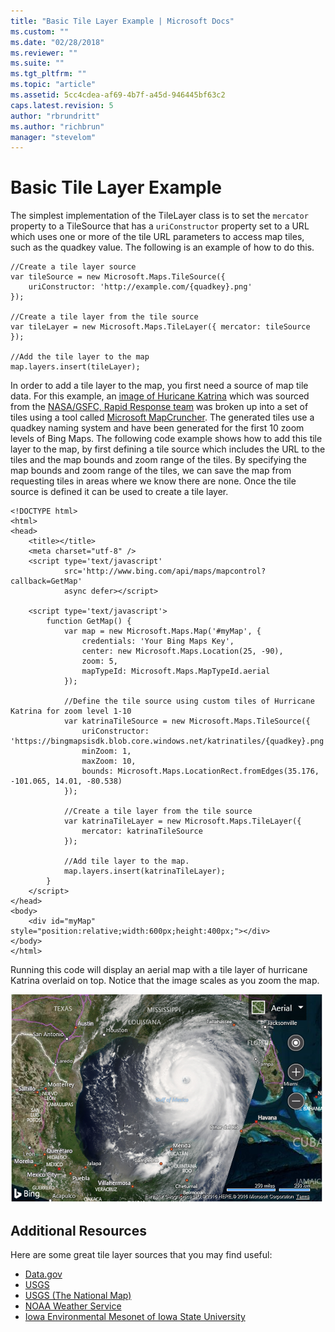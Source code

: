 ```yaml
---
title: "Basic Tile Layer Example | Microsoft Docs"
ms.custom: ""
ms.date: "02/28/2018"
ms.reviewer: ""
ms.suite: ""
ms.tgt_pltfrm: ""
ms.topic: "article"
ms.assetid: 5cc4cdea-af69-4b7f-a45d-946445bf63c2
caps.latest.revision: 5
author: "rbrundritt"
ms.author: "richbrun"
manager: "stevelom"
---
```

# Basic Tile Layer Example
The simplest implementation of the TileLayer class is to set the `mercator` property to a TileSource that has a `uriConstructor` property set to a URL which uses one or more of the tile URL parameters to access map tiles, such as the quadkey value. The following is an example of how to do this.

```
//Create a tile layer source
var tileSource = new Microsoft.Maps.TileSource({
    uriConstructor: 'http://example.com/{quadkey}.png'
});

//Create a tile layer from the tile source
var tileLayer = new Microsoft.Maps.TileLayer({ mercator: tileSource });

//Add the tile layer to the map
map.layers.insert(tileLayer);
```

In order to add a tile layer to the map, you first need a source of map tile data. For this example, an [image of Huricane Katrina](http://earthobservatory.nasa.gov/NaturalHazards/view.php?id=15395) which was sourced from the [NASA/GSFC, Rapid Response team](https://earthdata.nasa.gov/earth-observation-data/near-real-time/rapid-response) was broken up into a set of tiles using a tool called [Microsoft MapCruncher](https://www.microsoft.com/en-us/download/details.aspx?id=22420). The generated tiles use a quadkey naming system and have been generated for the first 10 zoom levels of Bing Maps. The following code example shows how to add this tile layer to the map, by first defining a tile source which includes the URL to the tiles and the map bounds and zoom range of the tiles. By specifying the map bounds and zoom range of the tiles, we can save the map from requesting tiles in areas where we know there are none. Once the tile source is defined it can be used to create a tile layer.

```
<!DOCTYPE html>
<html>
<head>
    <title></title>
    <meta charset="utf-8" />
    <script type='text/javascript'
            src='http://www.bing.com/api/maps/mapcontrol?callback=GetMap'
            async defer></script>

    <script type='text/javascript'>
        function GetMap() {
            var map = new Microsoft.Maps.Map('#myMap', {
                credentials: 'Your Bing Maps Key',
                center: new Microsoft.Maps.Location(25, -90),
                zoom: 5,
                mapTypeId: Microsoft.Maps.MapTypeId.aerial
            });

            //Define the tile source using custom tiles of Hurricane Katrina for zoom level 1-10
            var katrinaTileSource = new Microsoft.Maps.TileSource({
                uriConstructor: 'https://bingmapsisdk.blob.core.windows.net/katrinatiles/{quadkey}.png',
                minZoom: 1,
                maxZoom: 10,
                bounds: Microsoft.Maps.LocationRect.fromEdges(35.176, -101.065, 14.01, -80.538)
            });

            //Create a tile layer from the tile source
            var katrinaTileLayer = new Microsoft.Maps.TileLayer({
                mercator: katrinaTileSource
            });

            //Add tile layer to the map.
            map.layers.insert(katrinaTileLayer);
        }
    </script>
</head>
<body>
    <div id="myMap" style="position:relative;width:600px;height:400px;"></div>
</body>
</html>
```

Running this code will display an aerial map with a tile layer of hurricane Katrina overlaid on top. Notice that the image scales as you zoom the map. 

![BMV8_BasicTileLayerExample](../v8-web-control/media/bmv8-basictilelayerexample.png)

## Additional Resources

Here are some great tile layer sources that you may find useful:
* [Data.gov](https://catalog.data.gov/dataset?q=wms&sort=score+desc%2C+name+asc)
* [USGS](http://cumulus.cr.usgs.gov/services.php)
* [USGS (The National Map)](http://basemap.nationalmap.gov/arcgis/rest/services)
* [NOAA Weather Service](http://www.nws.noaa.gov/gis/services.html)
* [Iowa Environmental Mesonet of Iowa State University](http://mesonet.agron.iastate.edu/ogc/)
